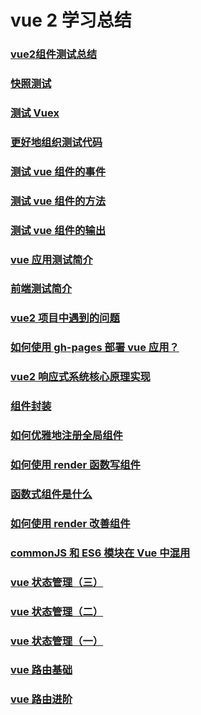 # vue 2 学习总结

### [vue2组件测试总结](./test-vue-summary.md)

### [快照测试](./test-snapshot.md)

### [测试 Vuex](./test-vuex.md)

### [更好地组织测试代码](./test-better-to-organize-code.md)

### [测试 vue 组件的事件](./test-component-event.md)

### [测试 vue 组件的方法](./test-component-method.md)

### [测试 vue 组件的输出](./test-componet-output.md)

### [vue 应用测试简介](./test-vue-intro.md)

### [前端测试简介](./front-app-test.md)

### [vue2 项目中遇到的问题](./some-issues.md)

### [如何使用 gh-pages 部署 vue 应用？](./vue-pro-deploy-gh-pages.md)

### [vue2 响应式系统核心原理实现](./vue2响应式系统核心原理实现.md)

<!-- ### [如何更好的管理公共组件](./如何更好的管理公共组件.md) -->

### [组件封装](./vue-组件封装.md)

### [如何优雅地注册全局组件](./如何优雅地注册全局组件.md)

### [如何使用 render 函数写组件](./render函数.md)

### [函数式组件是什么](./函数式组件.md)

### [如何使用 render 改善组件](./如何使用render函数封装高扩展的组件.md)

### [commonJS 和 ES6 模块在 Vue 中混用](./commonJS和ES6模块在Vue中混用.md)

### [vue 状态管理（三）](./vue-%E7%8A%B6%E6%80%81%E7%AE%A1%E7%90%86%EF%BC%88%E4%B8%89%EF%BC%89.md)

### [vue 状态管理（二）](./vue-%E7%8A%B6%E6%80%81%E7%AE%A1%E7%90%86%EF%BC%88%E4%BA%8C%EF%BC%89.md)

### [vue 状态管理（一）](./vue-%E7%8A%B6%E6%80%81%E7%AE%A1%E7%90%86%EF%BC%88%E4%B8%80%EF%BC%89.md)

### [vue 路由基础](./vue路由基础.md)

### [vue 路由进阶](./vue路由进阶.md)
